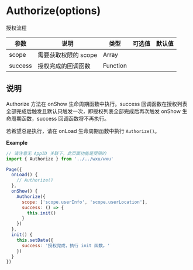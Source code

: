 <a name="authorize"></a>

# Authorize(options)
授权流程

参数 | 说明 | 类型 | 可选值 | 默认值
--- | --- | --- | --- | ---
scope | 需要获取权限的 scope | Array |
success | 授权完成的回调函数 | Function


## 说明
Authorize 方法在 onShow 生命周期函数中执行。success 回调函数在授权列表全部完成后触发且默认只触发一次，即授权列表全部完成后再次触发 onShow 生命周期函数，success 回调函数将不再执行。 
 
若希望总是执行，请在 onLoad 生命周期函数中执行 `Authorize()`。


**Example**

```js
// 请注意无 AppID 关联下，此页面功能是受限的
import { Authorize } from '../../wxu/wxu'

Page({
  onLoad() {
    // Authorize()
  },
  onShow() {
    Authorize({
      scope: ['scope.userInfo', 'scope.userLocation'],
      success: () => {
        this.init()
      }
    })
  },
  init() {
    this.setData({
      success: '授权完成，执行 init 函数。'
    })
  }
})
```